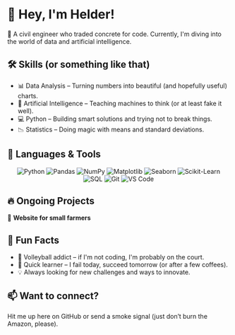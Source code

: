 # 👋 Hey, I'm Helder!  

🚀 A civil engineer who traded concrete for code. Currently, I'm diving into the world of data and artificial intelligence.  

## 🛠️ Skills (or something like that)  
- 📊 Data Analysis – Turning numbers into beautiful (and hopefully useful) charts.  
- 🤖 Artificial Intelligence – Teaching machines to think (or at least fake it well).  
- 💻 Python – Building smart solutions and trying not to break things.  
- 📉 Statistics – Doing magic with means and standard deviations.  

## 🚀 Languages & Tools  

<div align="center">
  
  <img src="https://img.shields.io/badge/Python-3776AB?style=for-the-badge&logo=python&logoColor=white" alt="Python" />
  <img src="https://img.shields.io/badge/Pandas-150458?style=for-the-badge&logo=pandas&logoColor=white" alt="Pandas" />
  <img src="https://img.shields.io/badge/NumPy-013243?style=for-the-badge&logo=numpy&logoColor=white" alt="NumPy" />
  <img src="https://img.shields.io/badge/Matplotlib-11557C?style=for-the-badge&logo=plotly&logoColor=white" alt="Matplotlib" />
  <img src="https://img.shields.io/badge/Seaborn-008080?style=for-the-badge&logo=python&logoColor=white" alt="Seaborn" />
  <img src="https://img.shields.io/badge/Scikit%20Learn-F7931E?style=for-the-badge&logo=scikit-learn&logoColor=white" alt="Scikit-Learn" />
  <img src="https://img.shields.io/badge/SQL-4479A1?style=for-the-badge&logo=postgresql&logoColor=white" alt="SQL" />
  <img src="https://img.shields.io/badge/Git-F05032?style=for-the-badge&logo=git&logoColor=white" alt="Git" />
  <img src="https://img.shields.io/badge/VS%20Code-007ACC?style=for-the-badge&logo=visual-studio-code&logoColor=white" alt="VS Code" />

</div>


## 🔥 Ongoing Projects  
🌱 **Website for small farmers**  

## 📢 Fun Facts  
- 🏐 Volleyball addict – if I'm not coding, I'm probably on the court.  
- 🎯 Quick learner – I fail today, succeed tomorrow (or after a few coffees).  
- 💡 Always looking for new challenges and ways to innovate.  

## 📫 Want to connect?  
Hit me up here on GitHub or send a smoke signal (just don’t burn the Amazon, please).  
